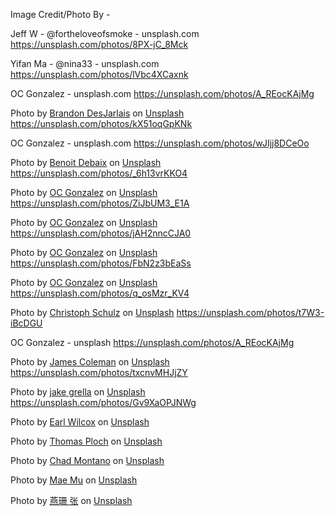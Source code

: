 Image Credit/Photo By -

Jeff W - @fortheloveofsmoke - unsplash.com
https://unsplash.com/photos/8PX-jC_8Mck

Yifan Ma - @nina33 - unsplash.com
https://unsplash.com/photos/lVbc4XCaxnk

OC Gonzalez - unsplash.com
https://unsplash.com/photos/A_REocKAjMg

Photo by <a href="https://unsplash.com/@desgnarlais?utm_source=unsplash&utm_medium=referral&utm_content=creditCopyText">Brandon DesJarlais</a> on <a href="https://unsplash.com/?utm_source=unsplash&utm_medium=referral&utm_content=creditCopyText">Unsplash</a>
https://unsplash.com/photos/kX51oqGpKNk

OC Gonzalez - unsplash.com
https://unsplash.com/photos/wJIjj8DCeOo

Photo by <a href="https://unsplash.com/@benoit1974?utm_source=unsplash&utm_medium=referral&utm_content=creditCopyText">Benoit Debaix</a> on <a href="https://unsplash.com/?utm_source=unsplash&utm_medium=referral&utm_content=creditCopyText">Unsplash</a>
https://unsplash.com/photos/_6h13vrKKO4

Photo by <a href="https://unsplash.com/@ocvisual?utm_source=unsplash&utm_medium=referral&utm_content=creditCopyText">OC Gonzalez</a> on <a href="https://unsplash.com/?utm_source=unsplash&utm_medium=referral&utm_content=creditCopyText">Unsplash</a>
https://unsplash.com/photos/ZiJbUM3_E1A

Photo by <a href="https://unsplash.com/@ocvisual?utm_source=unsplash&utm_medium=referral&utm_content=creditCopyText">OC Gonzalez</a> on <a href="https://unsplash.com/?utm_source=unsplash&utm_medium=referral&utm_content=creditCopyText">Unsplash</a>
https://unsplash.com/photos/jAH2nncCJA0

Photo by <a href="https://unsplash.com/@ocvisual?utm_source=unsplash&utm_medium=referral&utm_content=creditCopyText">OC Gonzalez</a> on <a href="https://unsplash.com/?utm_source=unsplash&utm_medium=referral&utm_content=creditCopyText">Unsplash</a>
https://unsplash.com/photos/FbN2z3bEaSs

Photo by <a href="https://unsplash.com/@ocvisual?utm_source=unsplash&utm_medium=referral&utm_content=creditCopyText">OC Gonzalez</a> on <a href="https://unsplash.com/?utm_source=unsplash&utm_medium=referral&utm_content=creditCopyText">Unsplash</a>
https://unsplash.com/photos/q_osMzr_KV4

Photo by <a href="https://unsplash.com/@christoph?utm_source=unsplash&utm_medium=referral&utm_content=creditCopyText">Christoph Schulz</a> on <a href="https://unsplash.com/?utm_source=unsplash&utm_medium=referral&utm_content=creditCopyText">Unsplash</a>
https://unsplash.com/photos/t7W3-iBcDGU

OC Gonzalez - unsplash
https://unsplash.com/photos/A_REocKAjMg

Photo by <a href="https://unsplash.com/@jhc?utm_source=unsplash&utm_medium=referral&utm_content=creditCopyText">James Coleman</a> on <a href="https://unsplash.com/s/photos/santa-barbara?utm_source=unsplash&utm_medium=referral&utm_content=creditCopyText">Unsplash</a>
https://unsplash.com/photos/txcnvMHJjZY

Photo by <a href="https://unsplash.com/@jakegrella?utm_source=unsplash&utm_medium=referral&utm_content=creditCopyText">jake grella</a> on <a href="https://unsplash.com/s/photos/santa-barbara?utm_source=unsplash&utm_medium=referral&utm_content=creditCopyText">Unsplash</a>
https://unsplash.com/photos/Gv9XaOPJNWg

Photo by <a href="https://unsplash.com/@earl_plannerzone?utm_source=unsplash&utm_medium=referral&utm_content=creditCopyText">Earl Wilcox</a> on <a href="https://unsplash.com/photos/91x5aP8ZueA?utm_source=unsplash&utm_medium=referral&utm_content=creditCopyText">Unsplash</a>

Photo by <a href="https://unsplash.com/es/@thomasploch?utm_source=unsplash&utm_medium=referral&utm_content=creditCopyText">Thomas Ploch</a> on <a href="https://unsplash.com/photos/hM5_pi5SM4o?utm_source=unsplash&utm_medium=referral&utm_content=creditCopyText">Unsplash</a>

Photo by <a href="https://unsplash.com/@briewilly?utm_source=unsplash&utm_medium=referral&utm_content=creditCopyText">Chad Montano</a> on <a href="https://unsplash.com/photos/lP5MCM6nZ5A?utm_source=unsplash&utm_medium=referral&utm_content=creditCopyText">Unsplash</a>

Photo by <a href="https://unsplash.com/@picoftasty?utm_source=unsplash&utm_medium=referral&utm_content=creditCopyText">Mae Mu</a> on <a href="https://unsplash.com/photos/I7A_pHLcQK8?utm_source=unsplash&utm_medium=referral&utm_content=creditCopyText">Unsplash</a>

Photo by <a href="https://unsplash.com/es/@nikizhang1995?utm_source=unsplash&utm_medium=referral&utm_content=creditCopyText">燕珊 张</a> on <a href="https://unsplash.com/photos/hfwJaTMlMkY?utm_source=unsplash&utm_medium=referral&utm_content=creditCopyText">Unsplash</a>
